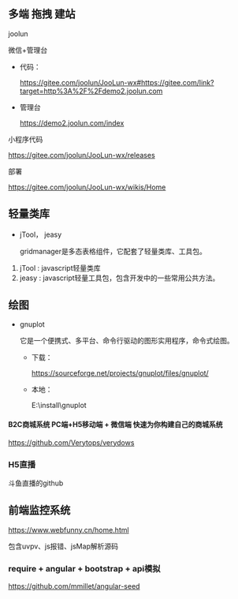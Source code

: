 ## 多端 拖拽 建站

joolun

微信+管理台

+ 代码：

  https://gitee.com/joolun/JooLun-wx#https://gitee.com/link?target=http%3A%2F%2Fdemo2.joolun.com

+ 管理台

  https://demo2.joolun.com/index

小程序代码

https://gitee.com/joolun/JooLun-wx/releases

部署

https://gitee.com/joolun/JooLun-wx/wikis/Home

## 轻量类库

+ jTool， jeasy 

  gridmanager是多态表格组件，它配套了轻量类库、工具包。

1. jTool : javascript轻量类库
2. jeasy : javascript轻量工具包，包含开发中的一些常用公共方法。

## 绘图

+ gnuplot

  它是一个便携式、多平台、命令行驱动的图形实用程序，命令式绘图。

  - 下载：

    https://sourceforge.net/projects/gnuplot/files/gnuplot/


  - 本地：

    E:\install\gnuplot

#### B2C商城系统 PC端+H5移动端 + 微信端 快速为你构建自己的商城系统

https://github.com/Verytops/verydows

###  H5直播

斗鱼直播的github

## 前端监控系统

https://www.webfunny.cn/home.html

包含uvpv、js报错、jsMap解析源码

### require + angular + bootstrap + api模拟

https://github.com/mmillet/angular-seed